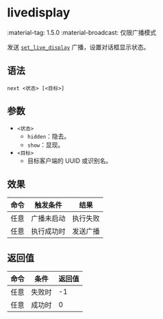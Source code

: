 # livedisplay

<span class="feature-tag" title="最早可用版本" markdown>
    <span class="icon">:material-tag:</span>
    <span class="text">1.5.0</span>
</span>
<span class="feature-tag" title="限制条件" markdown>
    <span class="icon">:material-broadcast:</span>
    <span class="text">仅限广播模式</span>
</span>

发送 [`set_live_display`](../broadcast/api/set_live_display.md) 广播，设置对话框显示状态。

## 语法

`next <状态> [<目标>]`

## 参数

- `<状态>`
    - `hidden`：隐去。
    - `show`：显现。
- `<目标>`
    - 目标客户端的 UUID 或识别名。

## 效果

| 命令 | 触发条件 | 结果 |
| - | - | - |
| 任意 | 广播未启动 | 执行失败 |
| 任意 | 执行成功时 | 发送广播 |

## 返回值

| 命令 | 条件 | 返回值 |
| - | - | - |
| 任意 | 失败时 | -1 |
| 任意 | 成功时 | 0 |